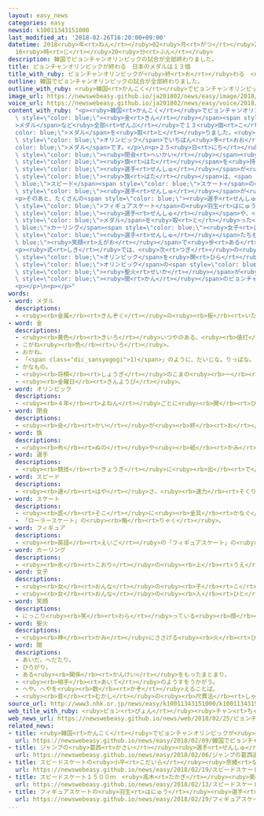 ```yaml
---
layout: easy_news
categories: easy
newsid: k10011343151000
last_modified_at: '2018-02-26T16:20:00+09:00'
datetime: 2018<ruby>年<rt>ねん</rt></ruby>02<ruby>月<rt>がつ</rt></ruby>26<ruby>日<rt>にち</rt></ruby>
  16<ruby>時<rt>じ</rt></ruby>20<ruby>分<rt>ふん</rt></ruby>
description: 韓国でピョンチャンオリンピックの試合が全部終わりました。
title: ピョンチャンオリンピックが終わる　日本のメダルは１３個
title_with_ruby: ピョンチャンオリンピックが<ruby>終<rt>お</rt></ruby>わる　<ruby>日本<rt>にっぽん</rt></ruby>のメダルは１３<ruby>個<rt>こ</rt></ruby>
outline: 韓国でピョンチャンオリンピックの試合が全部終わりました。
outline_with_ruby: <ruby>韓国<rt>かんこく</rt></ruby>でピョンチャンオリンピックの<ruby>試合<rt>しあい</rt></ruby>が<ruby>全部<rt>ぜんぶ</rt></ruby><ruby>終<rt>お</rt></ruby>わりました。
image_url: https://newswebeasy.github.io/ja201802/news/easy/image/2018/02/26/k10011343151000.jpg
voice_url: https://newswebeasy.github.io/ja201802/news/easy/voice/2018/02/26/k10011343151000.mp3
content_with_ruby: "<p><ruby>韓国<rt>かんこく</rt></ruby>でピョンチャンオリンピックの<ruby>試合<rt>しあい</rt></ruby>が<ruby>全部<rt>ぜんぶ</rt></ruby><ruby>終<rt>お</rt></ruby>わりました。<ruby>日本<rt>にっぽん</rt></ruby>は、４<ruby>個<rt>こ</rt></ruby>の<span\
  \ style=\"color: blue;\"><ruby>金<rt>きん</rt></ruby></span><span style=\"color: blue;\"\
  >メダル</span>など<ruby>全部<rt>ぜんぶ</rt></ruby>で１３<ruby>個<rt>こ</rt></ruby>の<span style=\"\
  color: blue;\">メダル</span>を<ruby>取<rt>と</rt></ruby>りました。<ruby>今<rt>いま</rt></ruby>までの<ruby>冬<rt>ふゆ</rt></ruby>の<span\
  \ style=\"color: blue;\">オリンピック</span>でいちばん<ruby>多<rt>おお</rt></ruby>い<span style=\"\
  color: blue;\">メダル</span>です。</p>\n<p>２５<ruby>日<rt>にち</rt></ruby><ruby>夜<rt>よる</rt></ruby>、<span\
  \ style=\"color: blue;\"><ruby>閉会<rt>へいかい</rt></ruby></span><ruby>式<rt>しき</rt></ruby>がありました。<ruby>式<rt>しき</rt></ruby>ではまず<ruby>国<rt>くに</rt></ruby>の<span\
  \ style=\"color: blue;\"><ruby>旗<rt>はた</rt></ruby></span>を<ruby>持<rt>も</rt></ruby>った<span\
  \ style=\"color: blue;\"><ruby>選手<rt>せんしゅ</rt></ruby></span>が<ruby>歩<rt>ある</rt></ruby>きました。<ruby>日本<rt>にっぽん</rt></ruby>の<span\
  \ style=\"color: blue;\"><ruby>旗<rt>はた</rt></ruby></span>は、<span style=\"color:\
  \ blue;\">スピード</span><span style=\"color: blue;\">スケート</span>の<ruby>小平<rt>こだいら</rt></ruby><ruby>奈緒<rt>なお</rt></ruby><span\
  \ style=\"color: blue;\"><ruby>選手<rt>せんしゅ</rt></ruby></span>が<ruby>持<rt>も</rt></ruby>ちました。</p>\n\
  <p>そのあと、たくさんの<span style=\"color: blue;\"><ruby>選手<rt>せんしゅ</rt></ruby></span>たちが<ruby>会場<rt>かいじょう</rt></ruby>に<ruby>入<rt>はい</rt></ruby>ってきました。<span\
  \ style=\"color: blue;\">フィギュアスケート</span>の<ruby>羽生<rt>はにゅう</rt></ruby><ruby>結弦<rt>ゆづる</rt></ruby><span\
  \ style=\"color: blue;\"><ruby>選手<rt>せんしゅ</rt></ruby></span>や、<ruby>日本<rt>にっぽん</rt></ruby>が<ruby>初<rt>はじ</rt></ruby>めて<span\
  \ style=\"color: blue;\">メダル</span>を<ruby>取<rt>と</rt></ruby>った<span style=\"color:\
  \ blue;\">カーリング</span><span style=\"color: blue;\"><ruby>女子<rt>じょし</rt></ruby></span>の<span\
  \ style=\"color: blue;\"><ruby>選手<rt>せんしゅ</rt></ruby></span>たちも<span style=\"color:\
  \ blue;\"><ruby>笑顔<rt>えがお</rt></ruby></span>で<ruby>歩<rt>ある</rt></ruby>いていました。</p>\n\
  <p><ruby>式<rt>しき</rt></ruby>では、<ruby>次<rt>つぎ</rt></ruby>の<ruby>冬<rt>ふゆ</rt></ruby>の<span\
  \ style=\"color: blue;\">オリンピック</span>を<ruby>開<rt>ひら</rt></ruby>く<ruby>中国<rt>ちゅうごく</rt></ruby>の<ruby>北京<rt>ぺきん</rt></ruby>が、<span\
  \ style=\"color: blue;\">オリンピック</span>の<span style=\"color: blue;\"><ruby>旗<rt>はた</rt></ruby></span>をもらいました。<ruby>最後<rt>さいご</rt></ruby>に<span\
  \ style=\"color: blue;\"><ruby>聖火<rt>せいか</rt></ruby></span>が<ruby>消<rt>き</rt></ruby>えて、１７<ruby>日<rt>にち</rt></ruby><span\
  \ style=\"color: blue;\"><ruby>間<rt>かん</rt></ruby></span>のピョンチャンオリンピックが<ruby>終<rt>お</rt></ruby>わりました。</p>\n\
  <p></p>\n<p></p>"
words:
- word: メダル
  descriptions:
  - <ruby><rb>金属</rb><rt>きんぞく</rt></ruby>の<ruby><rb>板</rb><rt>いた</rt></ruby>に、<ruby><rb>絵</rb><rt>え</rt></ruby>や<ruby><rb>文字</rb><rt>もじ</rt></ruby>などをうきぼりにしたもの。<ruby><rb>記念品</rb><rt>きねんひん</rt></ruby>や<ruby><rb>賞品</rb><rt>しょうひん</rt></ruby>などにする。
- word: 金
  descriptions:
  - <ruby><rb>黄色</rb><rt>きいろ</rt></ruby>いつやのある、<ruby><rb>値打</rb><rt>ねう</rt></ruby>ちの<ruby><rb>高</rb><rt>たか</rt></ruby>い<ruby><rb>金属</rb><rt>きんぞく</rt></ruby>。こがね。
  - こがね<ruby><rb>色</rb><rt>いろ</rt></ruby>。
  - おかね。
  - 「<span class="dic_sansyogogi">1)</span>」のように、だいじな。りっぱな。
  - かなもの。
  - <ruby><rb>将棋</rb><rt>しょうぎ</rt></ruby>のこまの<ruby><rb>一</rb><rt>ひと</rt></ruby>つ。
  - <ruby><rb>金曜日</rb><rt>きんようび</rt></ruby>。
- word: オリンピック
  descriptions:
  - <ruby><rb>４年</rb><rt>よねん</rt></ruby>ごとに<ruby><rb>開</rb><rt>ひら</rt></ruby>かれ、<ruby><rb>世界</rb><rt>せかい</rt></ruby>じゅうの<ruby><rb>国々</rb><rt>くにぐに</rt></ruby>から<ruby><rb>選手</rb><rt>せんしゅ</rt></ruby>が<ruby><rb>参加</rb><rt>さんか</rt></ruby>する<ruby><rb>競技大会</rb><rt>きょうぎたいかい</rt></ruby>。<ruby><rb>古代</rb><rt>こだい</rt></ruby>ギリシャのオリンピアで<ruby><rb>開</rb><rt>ひら</rt></ruby>かれた<ruby><rb>古代</rb><rt>こだい</rt></ruby>オリンピックにならって、フランスのクーベルタンの<ruby><rb>力</rb><rt>ちから</rt></ruby>で、１８９６<ruby><rb>年</rb><rt>ねん</rt></ruby>にギリシャのアテネで<ruby><rb>開</rb><rt>ひら</rt></ruby>かれたのが、<ruby><rb>近代</rb><rt>きんだい</rt></ruby>オリンピックの<ruby><rb>始</rb><rt>はじ</rt></ruby>まり。<ruby><rb>五輪</rb><rt>ごりん</rt></ruby>。
- word: 閉会
  descriptions:
  - <ruby><rb>会</rb><rt>かい</rt></ruby>が<ruby><rb>終</rb><rt>お</rt></ruby>わること。また、<ruby><rb>終</rb><rt>お</rt></ruby>わりにすること。
- word: 旗
  descriptions:
  - <ruby><rb>布</rb><rt>ぬの</rt></ruby>や<ruby><rb>紙</rb><rt>かみ</rt></ruby>で<ruby><rb>作</rb><rt>つく</rt></ruby>り、さおなどの<ruby><rb>先</rb><rt>さき</rt></ruby>につけて、かざりや<ruby><rb>目</rb><rt>め</rt></ruby>じるしとするもの。
- word: 選手
  descriptions:
  - <ruby><rb>競技</rb><rt>きょうぎ</rt></ruby>に<ruby><rb>出</rb><rt>で</rt></ruby>るために<ruby><rb>選</rb><rt>えら</rt></ruby>ばれた<ruby><rb>人</rb><rt>ひと</rt></ruby>。
- word: スピード
  descriptions:
  - <ruby><rb>速</rb><rt>はや</rt></ruby>さ。<ruby><rb>速力</rb><rt>そくりょく</rt></ruby>。
- word: スケート
  descriptions:
  - <ruby><rb>底</rb><rt>そこ</rt></ruby>に<ruby><rb>金具</rb><rt>かなぐ</rt></ruby>の<ruby><rb>刃</rb><rt>は</rt></ruby>がついているくつをはいて、<ruby><rb>氷</rb><rt>こおり</rt></ruby>の<ruby><rb>上</rb><rt>うえ</rt></ruby>をすべるスポーツ。アイススケート。また、そのためのくつ。
  - 「ローラースケート」の<ruby><rb>略</rb><rt>りゃく</rt></ruby>。
- word: フィギュア
  descriptions:
  - <ruby><rb>英語</rb><rt>えいご</rt></ruby>の「フィギュアスケート」の<ruby><rb>略</rb><rt>りゃく</rt></ruby>。<ruby><rb>氷</rb><rt>こおり</rt></ruby>の<ruby><rb>上</rb><rt>うえ</rt></ruby>を、<ruby><rb>音楽</rb><rt>おんがく</rt></ruby>に<ruby><rb>合</rb><rt>あ</rt></ruby>わせておどるようにすべって、<ruby><rb>美</rb><rt>うつく</rt></ruby>しさやわざをきそうスケート<ruby><rb>競技</rb><rt>きょうぎ</rt></ruby>。
- word: カーリング
  descriptions:
  - <ruby><rb>氷</rb><rt>こおり</rt></ruby>の<ruby><rb>上</rb><rt>うえ</rt></ruby>でするスポーツの<ruby><rb>一</rb><rt>ひと</rt></ruby>つ。<ruby><rb>四人</rb><rt>よにん</rt></ruby>ひと<ruby><rb>組</rb><rt>くみ</rt></ruby>になって、<ruby><rb>円盤</rb><rt>えんばん</rt></ruby>の<ruby><rb>形</rb><rt>かたち</rt></ruby>をした<ruby><rb>重</rb><rt>おも</rt></ruby>い<ruby><rb>石</rb><rt>いし</rt></ruby>をすべらせ、<ruby><rb>円</rb><rt>えん</rt></ruby>の<ruby><rb>中</rb><rt>なか</rt></ruby>に<ruby><rb>入</rb><rt>い</rt></ruby>れることをきそう<ruby><rb>競技</rb><rt>きょうぎ</rt></ruby>。
- word: 女子
  descriptions:
  - <ruby><rb>女</rb><rt>おんな</rt></ruby>の<ruby><rb>子</rb><rt>こ</rt></ruby>。
  - <ruby><rb>女</rb><rt>おんな</rt></ruby>の<ruby><rb>人</rb><rt>ひと</rt></ruby>。<ruby><rb>女性</rb><rt>じょせい</rt></ruby>。
- word: 笑顔
  descriptions:
  - にっこり<ruby><rb>笑</rb><rt>わら</rt></ruby>っている<ruby><rb>顔</rb><rt>かお</rt></ruby>。
- word: 聖火
  descriptions:
  - <ruby><rb>神</rb><rt>かみ</rt></ruby>にささげる<ruby><rb>火</rb><rt>ひ</rt></ruby>。<ruby><rb>特</rb><rt>とく</rt></ruby>に、オリンピック<ruby><rb>大会</rb><rt>たいかい</rt></ruby>の<ruby><rb>期間中</rb><rt>きかんちゅう</rt></ruby>、<ruby><rb>燃</rb><rt>も</rt></ruby>やし<ruby><rb>続</rb><rt>つづ</rt></ruby>ける<ruby><rb>火</rb><rt>ひ</rt></ruby>。ギリシャのオリンピアで<ruby><rb>太陽</rb><rt>たいよう</rt></ruby>から<ruby><rb>点火</rb><rt>てんか</rt></ruby>され、<ruby><rb>会場</rb><rt>かいじょう</rt></ruby>まで<ruby><rb>聖火</rb><rt>せいか</rt></ruby>リレーで<ruby><rb>運</rb><rt>はこ</rt></ruby>ばれる。
- word: 間
  descriptions:
  - あいだ。へだたり。
  - ひろがり。
  - ある<ruby><rb>関係</rb><rt>かんけい</rt></ruby>をもったまとまり。
  - <ruby><rb>相手</rb><rt>あいて</rt></ruby>のようすをうかがう。
  - へや。へやを<ruby><rb>数</rb><rt>かぞ</rt></ruby>えることば。
  - <ruby><rb>昔</rb><rt>むかし</rt></ruby>の<ruby><rb>尺貫法</rb><rt>しゃっかんほう</rt></ruby>で、<ruby><rb>長</rb><rt>なが</rt></ruby>さの<ruby><rb>単位</rb><rt>たんい</rt></ruby>の<ruby><rb>一</rb><rt>ひと</rt></ruby>つ。<ruby><rb>一間</rb><rt>いっけん</rt></ruby>は<ruby><rb>約</rb><rt>やく</rt></ruby>一・八メートル。
source_url: http://www3.nhk.or.jp/news/easy/k10011343151000/k10011343151000.html
web_title_with_ruby: <ruby>ピョン<rt>ぴょん</rt></ruby><ruby>チャン<rt>ちゃん</rt></ruby><ruby>オリンピック<rt>おりんぴっく</rt></ruby>が<ruby>閉幕<rt>へいまく</rt></ruby>
web_news_url: https://newswebeasy.github.io/news/web/2018/02/25/ピョンチャンオリンピックが閉幕
related_news:
- title: <ruby>韓国<rt>かんこく</rt></ruby>でピョンチャンオリンピックが<ruby>始<rt>はじ</rt></ruby>まる
  url: https://newswebeasy.github.io/news/easy/2018/02/09/韓国でピョンチャンオリンピックが始まる
- title: ジャンプの<ruby>葛西<rt>かさい</rt></ruby><ruby>選手<rt>せんしゅ</rt></ruby>「オリンピックで<ruby>金<rt>きん</rt></ruby>メダルをとりたい」
  url: https://newswebeasy.github.io/news/easy/2018/02/06/ジャンプの葛西選手オリンピックで金メダルをとりたい
- title: スピードスケートの<ruby>小平<rt>こだいら</rt></ruby><ruby>奈緒<rt>なお</rt></ruby><ruby>選手<rt>せんしゅ</rt></ruby>が<ruby>金<rt>きん</rt></ruby>メダルを<ruby>取<rt>と</rt></ruby>る
  url: https://newswebeasy.github.io/news/easy/2018/02/19/スピードスケートの小平奈緒選手が金メダルを取る
- title: スピードスケート１５００ｍ　<ruby>高木<rt>たかぎ</rt></ruby><ruby>美帆<rt>みほ</rt></ruby><ruby>選手<rt>せんしゅ</rt></ruby>が<ruby>銀<rt>ぎん</rt></ruby>メダル
  url: https://newswebeasy.github.io/news/easy/2018/02/13/スピードスケート1500m-高木美帆選手が銀メダル
- title: フィギュアスケートの<ruby>羽生<rt>はにゅう</rt></ruby><ruby>選手<rt>せんしゅ</rt></ruby>が<ruby>金<rt>きん</rt></ruby>メダル　<ruby>宇野<rt>うの</rt></ruby><ruby>選手<rt>せんしゅ</rt></ruby>は<ruby>銀<rt>ぎん</rt></ruby>
  url: https://newswebeasy.github.io/news/easy/2018/02/19/フィギュアスケートの羽生選手が金メダル-宇野選手は銀
...
```

